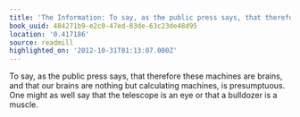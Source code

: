 ```yaml
---
title: 'The Information: To say, as the public press says, that therefore these machi…'
book_uuid: 484271b9-e2c0-47ed-83de-63c23de48d95
location: '0.417186'
source: readmill
highlighted_on: '2012-10-31T01:13:07.000Z'
---
```


To say, as the public press says, that therefore these machines are brains, and that our brains are nothing but calculating machines, is presumptuous. One might as well say that the telescope is an eye or that a bulldozer is a muscle.